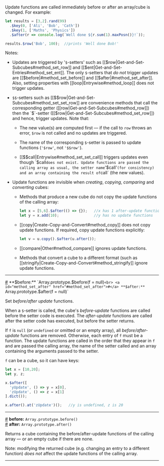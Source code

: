 Update functions are called immediately before or after an array/cube is changed. For example:

```js
let results = [3,2].rand(99)
  .$key(0, ['Ali', 'Bob', 'Cath'])
  .$key(1, ['Maths', 'Physics'])
  .$after(r => console.log(`Well done ${r.sum(1).maxPosn()}!`));

results.$row('Bob', 100);  //prints 'Well done Bob!'
```

Notes:

* Updates are triggered by '`$`-setters' such as [[$row|Get-and-Set-Subcubes#method_set_row]] and [[$ent|Get-and-Set-Entries#method_set_ent]]. The only `$`-setters that *do not* trigger updates are [[$before|#method_set_before]] and [[$after|#method_set_after]]. Also, setting properties with [[loop|Entrywise#method_loop]] does not trigger updates.

* `$$`-setters such as [[$$row|Get-and-Set-Subcubes#method_set_set_row]] are convenience methods that call the corresponding getter ([[row|Get-and-Set-Subcubes#method_row]]) then the `$`-setter ([[$row|Get-and-Set-Subcubes#method_set_row]]) and hence, trigger updates. Note that:

  * The new value(s) are computed first &mdash; if the call to `row` throws an error, `$row` is not called and no updates are triggered. 
  
  * The name of the corresponding `$`-setter is passed to update functions (`'$row'`, not `'$$row'`).
  
  * [[$$call|Entrywise#method_set_set_call]] triggers updates even though `$call` does not exist. Update functions are passed the calling array as usual, the setter name `'$call'` (for consistency) and an array containing the result of `call` (the new values).

* Update functions are invisible when _creating_, _copying_, _comparing_ and _converting_ cubes:

  * Methods that produce a new cube do not copy the update functions of the calling array:

    ```js
    let x = [5,6].$after(() => {});   //x has 1 after-update function
    let y = x.add(10);                //y has no update functions
    ```
  
  * [[copy|Create-Copy-and-Convert#method_copy]] does not copy update functions. If required, copy update functions explicitly:

    ````js
    let v = u.copy().$after(u.after());
    ````

  * [[compare|Other#method_compare]] ignores update functions.

  * Methods that convert a cube to a different format (such as [[stringify|Create-Copy-and-Convert#method_stringify]] ignore update functions.

---

<a id="method_set_before" href="#method_set_before">#</a> **$before:** `Array.prototype.$before(f = null)`<br>
<a id="method_set_after" href="#method_set_after">#</a> **$after:** `Array.prototype.$after(f = null)`

Set *before/after update* functions.

When a `$`-setter is called, the cube's *before-update* functions are called before the setter code is executed. The *after-update* functions are called after the setter code has executed, but before the setter returns.

If `f` is `null` (or `undefined` or omitted or an empty array), all *before/after-update* functions are removed. Otherwise, each entry of `f` must be a function. The update functions are called in the order that they appear in `f` and are passed the calling array, the name of the setter called and an array containing the arguments passed to the setter.

`f` can be a cube, so it can have keys:

```js
let x = [10,20];
let y, z;

x.$after([
  'yUpdate', () => y = x[0],
  'zUpdate', () => z = x[1]
].dict());

x.after().at('zUpdate')();   //y is undefined, z is 20
```

---

<a id="method_before" href="#method_before">#</a> **before:** `Array.prototype.before()`<br>
<a id="method_after" href="#method_after">#</a> **after:** `Array.prototype.after()`

Returns a cube containing the before/after-update functions of the calling array &mdash; or an empty cube if there are none.

Note: modifying the returned cube (e.g. changing an entry to a different function) _does not_ affect the update functions of the calling array.

---